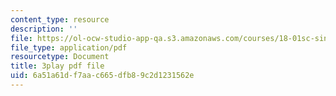 ```yaml
---
content_type: resource
description: ''
file: https://ol-ocw-studio-app-qa.s3.amazonaws.com/courses/18-01sc-single-variable-calculus-fall-2010/6a51a61df7aac665dfb89c2d1231562e_Pd2xP5zDsRw.pdf
file_type: application/pdf
resourcetype: Document
title: 3play pdf file
uid: 6a51a61d-f7aa-c665-dfb8-9c2d1231562e
---
```

